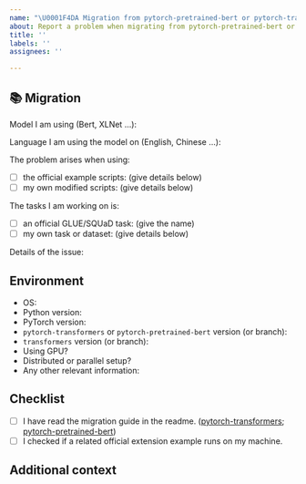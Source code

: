 ```yaml
---
name: "\U0001F4DA Migration from pytorch-pretrained-bert or pytorch-transformers"
about: Report a problem when migrating from pytorch-pretrained-bert or pytorch-transformers to transformers
title: ''
labels: ''
assignees: ''

---
```


## 📚 Migration

<!-- Important information -->

Model I am using (Bert, XLNet ...):

Language I am using the model on (English, Chinese ...):

The problem arises when using:
* [ ] the official example scripts: (give details below)
* [ ] my own modified scripts: (give details below)

The tasks I am working on is:
* [ ] an official GLUE/SQUaD task: (give the name)
* [ ] my own task or dataset: (give details below)

Details of the issue:

<!-- A clear and concise description of the migration issue.
    If you have code snippets, please provide it here as well.
    Important! Use code tags to correctly format your code. See https://help.github.com/en/github/writing-on-github/creating-and-highlighting-code-blocks#syntax-highlighting
    Do not use screenshots, as they are hard to read and (more importantly) don't allow others to copy-and-paste your code.
    -->

## Environment

* OS:
* Python version:
* PyTorch version:
* `pytorch-transformers` or `pytorch-pretrained-bert` version (or branch):
* `transformers` version (or branch):
* Using GPU?
* Distributed or parallel setup?
* Any other relevant information:

## Checklist

- [ ] I have read the migration guide in the readme.
 ([pytorch-transformers](https://github.com/huggingface/transformers#migrating-from-pytorch-transformers-to-transformers);
  [pytorch-pretrained-bert](https://github.com/huggingface/transformers#migrating-from-pytorch-pretrained-bert-to-transformers))
- [ ] I checked if a related official extension example runs on my machine.

## Additional context

<!-- Add any other context about the problem here. -->
